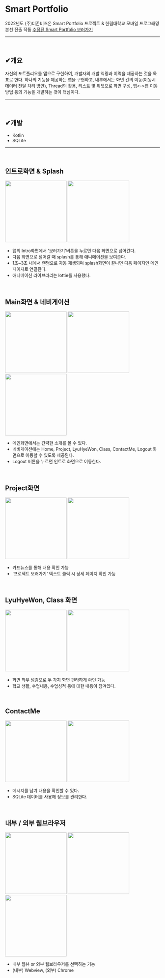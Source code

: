 # Smart Portfolio
2022년도 (주)더존비즈온 Smart Portfolio 프로젝트 & 한림대학교 모바일 프로그래밍  
본선 진출 작품
[수정된 Smart Portfolio 보러가기](https://github.com/lyuhw1023/smart_portfolio_2.git)
***  
<br/>

## ✔개요
자신의 포트폴리오를 앱으로 구현하여, 개발자의 개발 역량과 이력을 제공하는 것을 목표로 한다. 하나의 기능을 제공하는 앱을 구현하고, 내부에서는 화면 간의 이동(이동시 데이터 전달 처리 방안), Thread의 활용, 리스트 및 위젯으로 화면 구성, 앱<->웹 이동 방법 등의 기능을 개발하는 것이 핵심이다.
***  
<br/> 

## ✔개발
- Kotlin
- SQLite
*** 
<br/> 

## 인트로화면 & Splash
<div>
<img src="https://user-images.githubusercontent.com/52669844/207788726-0f155025-5867-486c-96f0-716fc44e8b35.jpg" width="200px"/>
<img src="https://user-images.githubusercontent.com/52669844/207788612-b55faa42-56b7-4983-9e90-36725d29b67d.gif" width="200px"/>
</div>  

- 앱의 Intro화면에서 '보러가기'버튼을 누르면 다음 화면으로 넘어간다.  
- 다음 화면으로 넘어갈 때 splash를 통해 애니메이션을 보여준다.  
- 1초~3초 내에서 랜덤으로 자동 재생되며 splash화면이 끝나면 다음 페이지인 메인페이지로 연결된다.  
- 애니메이션 라이브러리는 lottie를 사용했다.  
<br/>

## Main화면 & 네비게이션
<div>
<img src="https://user-images.githubusercontent.com/52669844/207295389-b06c8a12-cea3-4197-915e-3349b1d9e4b8.jpg" width="200px"/>
<img src="https://user-images.githubusercontent.com/52669844/207295458-bd01c76a-6bb5-4e4f-a6ba-e087d62ef9d4.jpg" width="200px"/>
<img src="https://user-images.githubusercontent.com/52669844/207789015-5e91100d-0fd7-44e0-bfe4-f267e6dd0f35.gif" width="200px"/>
</div>

- 메인화면에서는 간략한 소개를 볼 수 있다.  
- 네비게이션에는 Home, Project, LyuHyeWon, Class, ContactMe, Logout 화면으로 이동할 수 있도록 제공된다.  
- Logout 버튼을 누르면 인트로 화면으로 이동한다.  
<br/>

## Project화면  
<div>
<img src="https://user-images.githubusercontent.com/52669844/207296200-0d32545b-14bc-41cf-ba1f-4f1229ff153d.jpg" width="200px"/>
<img src="https://user-images.githubusercontent.com/52669844/207296274-2ea18a7c-2a96-43fe-bdae-30104b96c8a1.jpg" width="200px"/>
</div>

 - 카드뉴스를 통해 내용 확인 가능
 - '프로젝트 보러가기' 텍스트 클릭 시 상세 페이지 확인 가능
 <br/>

## LyuHyeWon, Class 화면   
<div>
<img src="https://user-images.githubusercontent.com/52669844/207789905-88b16b40-0af1-4f7f-9457-97fd4b07f06f.jpg" width="200px"/>
<img src="https://user-images.githubusercontent.com/52669844/207789969-3d7f6976-5761-43cc-8db3-cb5aa8a72d72.jpg" width="200px"/>
</div>

- 화면 좌우 넘김으로 두 가지 화면 편라하게 확인 가능
- 학교 생활, 수업내용, 수업성적 등에 대한 내용이 담겨있다.
<br/>

## ContactMe  
<div>
<img src="https://user-images.githubusercontent.com/52669844/207790401-84c2a528-df31-4f08-8f57-64d561aa64fc.jpg" width="200px"/>
<img src="https://user-images.githubusercontent.com/52669844/207790467-bf436da5-a3d6-48c0-aa12-1c00d5f8bc28.jpg" width="200px"/>
</div>

- 메시지를 남겨 내용을 확인할 수 있다.
- SQLite 데이터를 사용해 정보를 관리한다.
<br/>

## 내부 / 외부 웹브라우저  
<div>
<img src="https://user-images.githubusercontent.com/52669844/207794986-5fa6d0ea-bfa5-451c-a74f-1cd175dc6014.jpg" width="200px"/>
<img src="https://user-images.githubusercontent.com/52669844/207793544-4b43b3f4-70e0-448d-880b-fba71f2d1656.jpg" width="200px"/>
<img src="https://user-images.githubusercontent.com/52669844/207793602-51a6c823-236f-4c55-a57b-9b45f1b53bda.jpg" width="200px"/>
</div>

- 내부 웹뷰 or 외부 웹브라우저를 선택하는 기능
- (내부) Webview, (외부) Chrome
